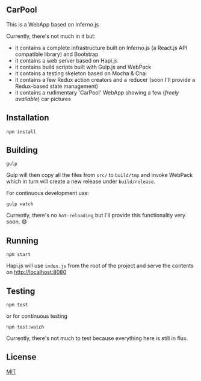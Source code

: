 ## CarPool

This is a WebApp based on Inferno.js

Currently, there's not much in it but:

- it contains a complete infrastructure built on Inferno.js (a React.js API compatible library) and Bootstrap
- it contains a web server based on Hapi.js
- it contains build scripts built with Gulp.js and WebPack
- it contains a testing skeleton based on Mocha & Chai
- it contains a few Redux action creators and a reducer (soon I'll provide a Redux-based state management)
- it contains a rudimentary 'CarPool' WebApp showing a few (*freely available*) car pictures

## Installation

```shell
npm install
```

## Building

```shell
gulp
```

Gulp will then copy all the files from `src/` to `build/tmp` and invoke WebPack which in turn will create a new release under `build/release`.

For continuous development use:

```shell
gulp watch
```

Currently, there's no `hot-reloading` but I'll provide this functionality very soon. :smile:

## Running

```shell
npm start
```

Hapi.js will use `index.js` from the root of the project and serve the contents on <a href="http://localhost:8080">http://localhost:8080</a>

## Testing

```shell
npm test
```

or for continuous testing

```shell
npm test:watch
```

Currently, there's not much to test because everything here is still in flux.

## License

<a href="https://github.com/brakmic/CarPool/blob/master/LICENSE">MIT</a>
